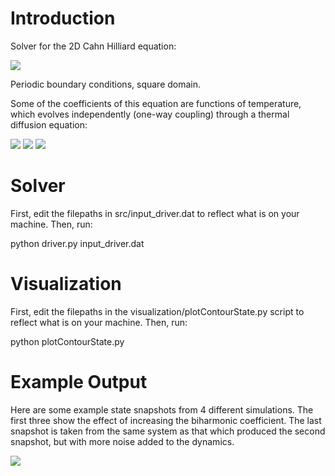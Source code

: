 # Introduction
Solver for the 2D Cahn Hilliard equation:

<img src="https://github.com/adegenna/cahnhilliard_2d/blob/thermal/cheqn.gif">

Periodic boundary conditions, square domain.

Some of the coefficients of this equation are functions of temperature, which evolves independently (one-way coupling) through a thermal diffusion equation:

<img src="https://github.com/adegenna/cahnhilliard_2d/blob/thermal/thermal_eqn.gif">

<img src="https://github.com/adegenna/cahnhilliard_2d/blob/thermal/eps2_thermal.gif">

<img src="https://github.com/adegenna/cahnhilliard_2d/blob/thermal/sigma_thermal.gif">

# Solver
First, edit the filepaths in src/input_driver.dat to reflect what is on your machine. Then, run:

python driver.py input_driver.dat

# Visualization
First, edit the filepaths in the visualization/plotContourState.py script to reflect what is on your machine. Then, run:

python plotContourState.py

# Example Output
Here are some example state snapshots from 4 different simulations. The first three show the effect of increasing the biharmonic coefficient. The last snapshot is taken from the same system as that which produced the second snapshot, but with more noise added to the dynamics.

<img src="https://github.com/adegenna/cahnhilliard_2d/blob/master/ch2d.png">

